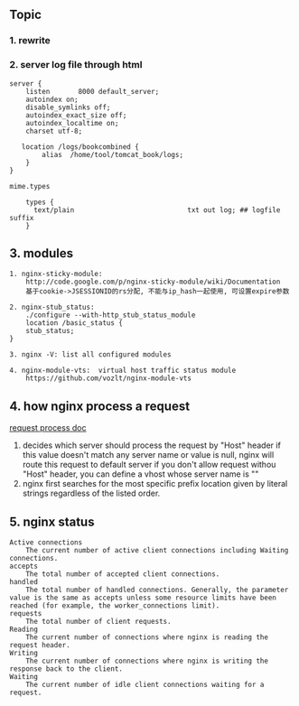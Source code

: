 ## Topic
### 1. rewrite

### 2. server log file through html 
```
server {
    listen       8000 default_server;
    autoindex on;
    disable_symlinks off;
    autoindex_exact_size off;
    autoindex_localtime on;
    charset utf-8;

   location /logs/bookcombined {
        alias  /home/tool/tomcat_book/logs;
    }
}

```
```
mime.types 

    types {
      text/plain                            txt out log; ## logfile suffix
    }

```
## 3. modules
```
1. nginx-sticky-module:
    http://code.google.com/p/nginx-sticky-module/wiki/Documentation
    基于cookie->JSESSIONID的rs分配, 不能与ip_hash一起使用, 可设置expire参数

2. nginx-stub_status:
    ./configure --with-http_stub_status_module
    location /basic_status {
    stub_status;
}

3. nginx -V: list all configured modules

4. nginx-module-vts:  virtual host traffic status module
    https://github.com/vozlt/nginx-module-vts
```

## 4. how nginx process a request

[request process doc](http://nginx.org/en/docs/http/request_processing.html)
1. decides which server should process the request by "Host" header
    if this value doesn't match any server name or value is null, nginx will 
    route this request to default server
    if you don't allow request withou "Host" header, you can define a vhost whose
    server name is ""
2. nginx first searches for the most specific prefix location given by literal strings regardless of the listed order. 


## 5. nginx status
```
Active connections
    The current number of active client connections including Waiting connections.
accepts
    The total number of accepted client connections.
handled
    The total number of handled connections. Generally, the parameter value is the same as accepts unless some resource limits have been reached (for example, the worker_connections limit).
requests
    The total number of client requests.
Reading
    The current number of connections where nginx is reading the request header.
Writing
    The current number of connections where nginx is writing the response back to the client.
Waiting
    The current number of idle client connections waiting for a request.

```

